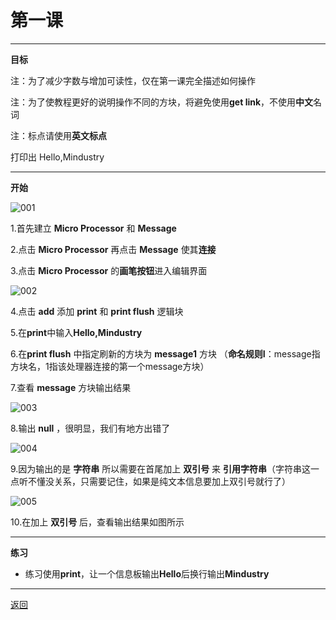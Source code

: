 # 第一课

---

**目标**

注：为了减少字数与增加可读性，仅在第一课完全描述如何操作

注：为了使教程更好的说明操作不同的方块，将避免使用**get link**，不使用**中文**名词

注：标点请使用**英文标点**

打印出 Hello,Mindustry

---

**开始**

![001](/Mindustry-guide/example/class1/img/001.png)

1.首先建立 **Micro Processor** 和 **Message**

2.点击 **Micro Processor** 再点击 **Message** 使其**连接**

3.点击  **Micro Processor** 的**画笔按钮**进入编辑界面

![002](/Mindustry-guide/example/class1/img/002.png)

4.点击 **add** 添加 **print** 和 **print flush** 逻辑块

5.在**print**中输入**Hello,Mindustry**

6.在**print flush** 中指定刷新的方块为 **message1** 方块
（**命名规则Ⅰ**：message指方块名，1指该处理器连接的第一个message方块）

7.查看 **message** 方块输出结果

![003](/Mindustry-guide/example/class1/img/003.png)

8.输出 **null** ，很明显，我们有地方出错了

![004](/Mindustry-guide/example/class1/img/004.png)

9.因为输出的是 **字符串** 所以需要在首尾加上 **双引号** 来 **引用字符串**（字符串这一点听不懂没关系，只需要记住，如果是纯文本信息要加上双引号就行了）

![005](/Mindustry-guide/example/class1/img/005.png)

10.在加上 **双引号** 后，查看输出结果如图所示

---

**练习**

- 练习使用**print**，让一个信息板输出**Hello**后换行输出**Mindustry**

---

[返回](https://lanluz.github.io/Mindustry-guide/)